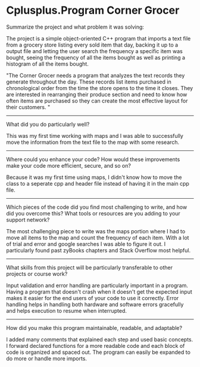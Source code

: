 # Cplusplus.Program Corner Grocer 

Summarize the project and what problem it was solving:

The project is a simple object-oriented C++ program that imports a text file from a grocery store listing every sold item that day, backing it up to a output file and letting the user search the frequency a specific item was bought, seeing the frequency of all the items bought as well as printing a histogram of all the items bought. 

"The Corner Grocer needs a program that analyzes the text records they generate throughout the day. These records list items purchased in chronological order from the time the store opens to the time it closes. They are interested in rearranging their produce section and need to know how often items are purchased so they can create the most effective layout for their customers. "

---------------------------------------------------------------------------------------------------
What did you do particularly well?

This was my first time working with maps and I was able to successfully move the information from the text file to the map with some research.

---------------------------------------------------------------------------------------------------
Where could you enhance your code? How would these improvements make your code more efficient, secure, and so on?

Because it was my first time using maps, I didn't know how to move the class to a seperate cpp and header file instead of having it in the main cpp file.

---------------------------------------------------------------------------------------------------
Which pieces of the code did you find most challenging to write, and how did you overcome this? What tools or resources are you adding to your support network?

The most challenging piece to write was the maps portion where I had to move all items to the map and count the frequency of each item. With a lot of trial and error and google searches I was able to figure it out. I particularly found past zyBooks chapters and Stack Overflow most helpful.

---------------------------------------------------------------------------------------------------
What skills from this project will be particularly transferable to other projects or course work?

Input validation and error handling are particularly important in a program. Having a program that doesn't crash when it doesn't get the expected input makes it easier for the end users of your code to use it correctly. Error handling helps in handling both hardware and software errors gracefully and helps execution to resume when interrupted.

---------------------------------------------------------------------------------------------------
How did you make this program maintainable, readable, and adaptable?

I added many comments that explained each step and used basic concepts. I forward declared functions for a more readable code and each block of code is organized and spaced out. The program can easily be expanded to do more or handle more imports. 
